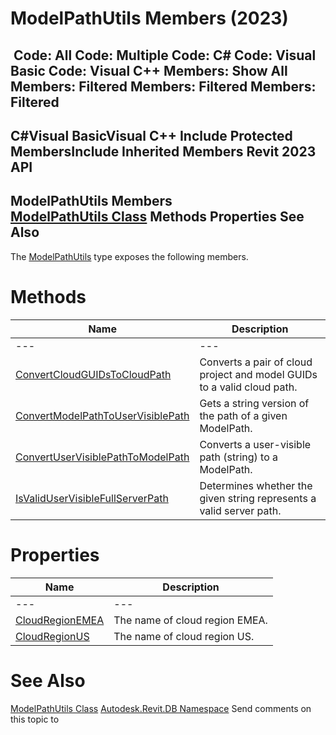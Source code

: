 # ModelPathUtils Members (2023)

﻿
 Code: All Code: Multiple Code: C# Code: Visual Basic Code: Visual C++  Members: Show All Members: Filtered Members: Filtered Members: Filtered   
---  
C#Visual BasicVisual C++
Include Protected MembersInclude Inherited Members
Revit 2023 API  
---  
ModelPathUtils Members  
[ModelPathUtils Class](f558548a-af73-483e-5428-9419cb70aeb8.md "ModelPathUtils Class") Methods Properties See Also  
---  
The [ModelPathUtils](f558548a-af73-483e-5428-9419cb70aeb8.md "ModelPathUtils Class") type exposes the following members.
# Methods
| Name | Description |
| --- | --- |
| --- | --- | --- |
| [ConvertCloudGUIDsToCloudPath](aa710231-4cab-98ba-951f-00c72e06bb6e.md "ConvertCloudGUIDsToCloudPath Method") | Converts a pair of cloud project and model GUIDs to a valid cloud path. |
| [ConvertModelPathToUserVisiblePath](7ca1694a-6795-1ee0-5c24-9236a43c5405.md "ConvertModelPathToUserVisiblePath Method") | Gets a string version of the path of a given ModelPath. |
| [ConvertUserVisiblePathToModelPath](0776a818-f032-a332-ac59-962953d8493a.md "ConvertUserVisiblePathToModelPath Method") | Converts a user-visible path (string) to a ModelPath. |
| [IsValidUserVisibleFullServerPath](9e5b3ef7-a8f0-bf55-db79-63ff079b869b.md "IsValidUserVisibleFullServerPath Method") | Determines whether the given string represents a valid server path. |

# Properties
| Name | Description |
| --- | --- |
| --- | --- | --- |
| [CloudRegionEMEA](4746836b-2385-49ae-db34-326f53d59d91.md "CloudRegionEMEA Property") | The name of cloud region EMEA. |
| [CloudRegionUS](c5e22d28-4779-809b-0269-cb40cb1f4efb.md "CloudRegionUS Property") | The name of cloud region US. |

# See Also
[ModelPathUtils Class](f558548a-af73-483e-5428-9419cb70aeb8.md "ModelPathUtils Class")
[Autodesk.Revit.DB Namespace](87546ba7-461b-c646-cbb1-2cb8f5bff8b2.md "Autodesk.Revit.DB Namespace")
Send comments on this topic to 